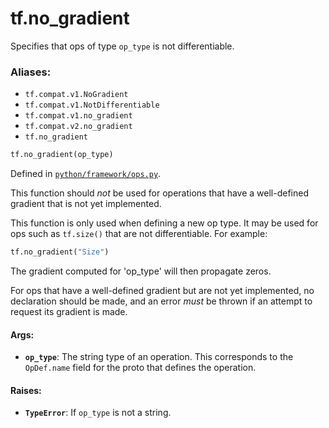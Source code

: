 <div itemscope itemtype="http://developers.google.com/ReferenceObject">
<meta itemprop="name" content="tf.no_gradient" />
<meta itemprop="path" content="Stable" />
</div>

# tf.no_gradient

Specifies that ops of type `op_type` is not differentiable.

### Aliases:

* `tf.compat.v1.NoGradient`
* `tf.compat.v1.NotDifferentiable`
* `tf.compat.v1.no_gradient`
* `tf.compat.v2.no_gradient`
* `tf.no_gradient`

``` python
tf.no_gradient(op_type)
```



Defined in [`python/framework/ops.py`](/code/stable/tensorflow/python/framework/ops.py).

<!-- Placeholder for "Used in" -->

This function should *not* be used for operations that have a
well-defined gradient that is not yet implemented.

This function is only used when defining a new op type. It may be
used for ops such as `tf.size()` that are not differentiable.  For
example:

```python
tf.no_gradient("Size")
```

The gradient computed for 'op_type' will then propagate zeros.

For ops that have a well-defined gradient but are not yet implemented,
no declaration should be made, and an error *must* be thrown if
an attempt to request its gradient is made.

#### Args:


* <b>`op_type`</b>: The string type of an operation. This corresponds to the
  `OpDef.name` field for the proto that defines the operation.


#### Raises:


* <b>`TypeError`</b>: If `op_type` is not a string.